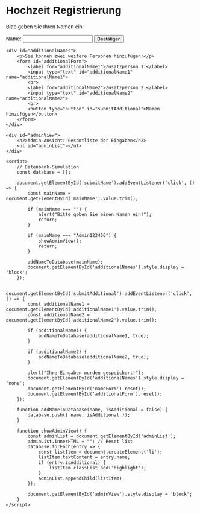 <!DOCTYPE html>
<html lang="en">
<head>
    <meta charset="UTF-8">
    <meta name="viewport" content="width=device-width, initial-scale=1.0">
    <title>Hochzeit Registrierung</title>
    <style>
        body {
            font-family: Arial, sans-serif;
            margin: 20px;
            padding: 20px;
        }
        #additionalNames {
            display: none;
            margin-top: 10px;
        }
        #adminView {
            display: none;
            margin-top: 20px;
        }
        .highlight {
            font-weight: bold;
            color: red;
        }
    </style>
</head>
<body>
    <h1>Hochzeit Registrierung</h1>
    <p>Bitte geben Sie Ihren Namen ein:</p>
    <form id="nameForm">
        <label for="mainName">Name:</label>
        <input type="text" id="mainName" name="mainName" required>
        <button type="button" id="submitName">Bestätigen</button>
    </form>

    <div id="additionalNames">
        <p>Sie können zwei weitere Personen hinzufügen:</p>
        <form id="additionalForm">
            <label for="additionalName1">Zusatzperson 1:</label>
            <input type="text" id="additionalName1" name="additionalName1">
            <br>
            <label for="additionalName2">Zusatzperson 2:</label>
            <input type="text" id="additionalName2" name="additionalName2">
            <br>
            <button type="button" id="submitAdditional">Namen hinzufügen</button>
        </form>
    </div>

    <div id="adminView">
        <h2>Admin-Ansicht: Gesamtliste der Eingaben</h2>
        <ul id="adminList"></ul>
    </div>

    <script>
        // Datenbank-Simulation
        const database = [];

        document.getElementById('submitName').addEventListener('click', () => {
            const mainName = document.getElementById('mainName').value.trim();

            if (mainName === "") {
                alert("Bitte geben Sie einen Namen ein!");
                return;
            }

            if (mainName === "Admin123456") {
                showAdminView();
                return;
            }

            addNameToDatabase(mainName);
            document.getElementById('additionalNames').style.display = 'block';
        });

        document.getElementById('submitAdditional').addEventListener('click', () => {
            const additionalName1 = document.getElementById('additionalName1').value.trim();
            const additionalName2 = document.getElementById('additionalName2').value.trim();

            if (additionalName1) {
                addNameToDatabase(additionalName1, true);
            }

            if (additionalName2) {
                addNameToDatabase(additionalName2, true);
            }

            alert("Ihre Eingaben wurden gespeichert!");
            document.getElementById('additionalNames').style.display = 'none';
            document.getElementById('nameForm').reset();
            document.getElementById('additionalForm').reset();
        });

        function addNameToDatabase(name, isAdditional = false) {
            database.push({ name, isAdditional });
        }

        function showAdminView() {
            const adminList = document.getElementById('adminList');
            adminList.innerHTML = ""; // Reset list
            database.forEach(entry => {
                const listItem = document.createElement('li');
                listItem.textContent = entry.name;
                if (entry.isAdditional) {
                    listItem.classList.add('highlight');
                }
                adminList.appendChild(listItem);
            });

            document.getElementById('adminView').style.display = 'block';
        }
    </script>
</body>
</html>

